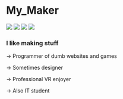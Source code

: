 <h1>My_Maker</h1>
<p>
  <img src="https://forthebadge.com/images/badges/0-percent-optimized.svg"> <img src="https://forthebadge.com/images/badges/built-with-love.svg"> <img src="https://forthebadge.com/images/badges/made-with-crayons.svg"> <img src="https://forthebadge.com/images/badges/powered-by-black-magic.svg"> 
</p>

<h3><b>I like making stuff</b></h3>

<p>→ Programmer of dumb websites and games</p>
<p>→ Sometimes designer</p>
<p>→ Professional VR enjoyer</p> 
<p>→ Also IT student</p>


<!--
**mymakerofficial/mymakerofficial** is a ✨ _special_ ✨ repository because its `README.md` (this file) appears on your GitHub profile.

Here are some ideas to get you started:

- 🔭 I’m currently working on ...
- 🌱 I’m currently learning ...
- 👯 I’m looking to collaborate on ...
- 🤔 I’m looking for help with ...
- 💬 Ask me about ...
- 📫 How to reach me: ...
- 😄 Pronouns: ...
- ⚡ Fun fact: ...
-->
